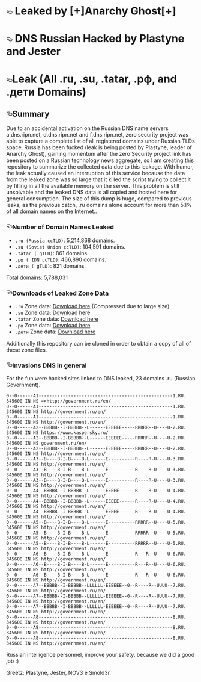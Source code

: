  <h1><a href="#russian-dns-leak-all-ru-su-tatar-рф-and-дети-domains" aria-hidden="true" class="anchor" id="user-content-russian-dns-leak-all-ru-su-tatar-рф-and-дети-domains"><svg aria-hidden="true" class="octicon octicon-link" height="16" version="1.1" viewBox="0 0 16 16" width="16"><path fill-rule="evenodd" d="M4 9h1v1H4c-1.5 0-3-1.69-3-3.5S2.55 3 4 3h4c1.45 0 3 1.69 3 3.5 0 1.41-.91 2.72-2 3.25V8.59c.58-.45 1-1.27 1-2.09C10 5.22 8.98 4 8 4H4c-.98 0-2 1.22-2 2.5S3 9 4 9zm9-3h-1v1h1c1 0 2 1.22 2 2.5S13.98 12 13 12H9c-.98 0-2-1.22-2-2.5 0-.83.42-1.64 1-2.09V6.25c-1.09.53-2 1.84-2 3.25C6 11.31 7.55 13 9 13h4c1.45 0 3-1.69 3-3.5S14.5 6 13 6z"></path></svg></a>
Leaked by [+]Anarchy Ghost[+]</h1>

<h1><a href="#russian-dns-leak-all-ru-su-tatar-рф-and-дети-domains" aria-hidden="true" class="anchor" id="user-content-russian-dns-leak-all-ru-su-tatar-рф-and-дети-domains"><svg aria-hidden="true" class="octicon octicon-link" height="16" version="1.1" viewBox="0 0 16 16" width="16"><path fill-rule="evenodd" d="M4 9h1v1H4c-1.5 0-3-1.69-3-3.5S2.55 3 4 3h4c1.45 0 3 1.69 3 3.5 0 1.41-.91 2.72-2 3.25V8.59c.58-.45 1-1.27 1-2.09C10 5.22 8.98 4 8 4H4c-.98 0-2 1.22-2 2.5S3 9 4 9zm9-3h-1v1h1c1 0 2 1.22 2 2.5S13.98 12 13 12H9c-.98 0-2-1.22-2-2.5 0-.83.42-1.64 1-2.09V6.25c-1.09.53-2 1.84-2 3.25C6 11.31 7.55 13 9 13h4c1.45 0 3-1.69 3-3.5S14.5 6 13 6z"></path></svg></a>
DNS Russian Hacked by Plastyne and Jester </h1>

<h1><a href="#russian-dns-leak-all-ru-su-tatar-рф-and-дети-domains" aria-hidden="true" class="anchor" id="user-content-russian-dns-leak-all-ru-su-tatar-рф-and-дети-domains"><svg aria-hidden="true" class="octicon octicon-link" height="16" version="1.1" viewBox="0 0 16 16" width="16"><path fill-rule="evenodd" d="M4 9h1v1H4c-1.5 0-3-1.69-3-3.5S2.55 3 4 3h4c1.45 0 3 1.69 3 3.5 0 1.41-.91 2.72-2 3.25V8.59c.58-.45 1-1.27 1-2.09C10 5.22 8.98 4 8 4H4c-.98 0-2 1.22-2 2.5S3 9 4 9zm9-3h-1v1h1c1 0 2 1.22 2 2.5S13.98 12 13 12H9c-.98 0-2-1.22-2-2.5 0-.83.42-1.64 1-2.09V6.25c-1.09.53-2 1.84-2 3.25C6 11.31 7.55 13 9 13h4c1.45 0 3-1.69 3-3.5S14.5 6 13 6z"></path></svg></a>Leak (All .ru, .su, .tatar, .рф, and .дети Domains)</h1>
<h2><a href="#summary" aria-hidden="true" class="anchor" id="user-content-summary"><svg aria-hidden="true" class="octicon octicon-link" height="16" version="1.1" viewBox="0 0 16 16" width="16"><path fill-rule="evenodd" d="M4 9h1v1H4c-1.5 0-3-1.69-3-3.5S2.55 3 4 3h4c1.45 0 3 1.69 3 3.5 0 1.41-.91 2.72-2 3.25V8.59c.58-.45 1-1.27 1-2.09C10 5.22 8.98 4 8 4H4c-.98 0-2 1.22-2 2.5S3 9 4 9zm9-3h-1v1h1c1 0 2 1.22 2 2.5S13.98 12 13 12H9c-.98 0-2-1.22-2-2.5 0-.83.42-1.64 1-2.09V6.25c-1.09.53-2 1.84-2 3.25C6 11.31 7.55 13 9 13h4c1.45 0 3-1.69 3-3.5S14.5 6 13 6z"></path></svg></a>Summary</h2>
<p>Due to an accidental activation on the Russian DNS name servers a.dns.ripn.net, d.dns.ripn.net and f.dns.ripn.net, zero security project was able to capture a complete list of all registered domains under Russian TLDs space. Russia has been fucked (leak is being posted by Plastyne, leader of Anarchy Ghost), gaining momentum after the zero Security project link has been posted on a Russian technology news aggregate, so I am creating this repository to summarize the collected data due to this leakage. With humor, the leak actually caused an interruption of this service because the data from the leaked zone was so large that it killed the script trying to collect it by filling in all the available memory on the server. This problem is still unsolvable and the leaked DNS data is all copied and hosted here for general consumption. The size of this dump is huge, compared to previous leaks, as the previous catch, .ru domains alone account for more than 5.1% of all domain names on the Internet.</a></em>.</p>
<h3><a href="#number-of-domain-names-leaked" aria-hidden="true" class="anchor" id="user-content-number-of-domain-names-leaked"><svg aria-hidden="true" class="octicon octicon-link" height="16" version="1.1" viewBox="0 0 16 16" width="16"><path fill-rule="evenodd" d="M4 9h1v1H4c-1.5 0-3-1.69-3-3.5S2.55 3 4 3h4c1.45 0 3 1.69 3 3.5 0 1.41-.91 2.72-2 3.25V8.59c.58-.45 1-1.27 1-2.09C10 5.22 8.98 4 8 4H4c-.98 0-2 1.22-2 2.5S3 9 4 9zm9-3h-1v1h1c1 0 2 1.22 2 2.5S13.98 12 13 12H9c-.98 0-2-1.22-2-2.5 0-.83.42-1.64 1-2.09V6.25c-1.09.53-2 1.84-2 3.25C6 11.31 7.55 13 9 13h4c1.45 0 3-1.69 3-3.5S14.5 6 13 6z"></path></svg></a>Number of Domain Names Leaked</h3>
<ul>
<li><code>.ru (Russia ccTLD)</code>: 5,214,868 domains.</li>
<li><code>.su (Soviet Union ccTLD)</code>: 104,591 domains.</li>
<li><code>.tatar ( gTLD)</code>: 861 domains.</li>
<li><code>.рф ( IDN ccTLD)</code>: 466,890 domains.</li>
<li><code>.дети ( gTLD)</code>: 821 domains.</li>
</ul>
<p>Total domains: 5,788,031</p>
<h3><a href="#downloads-of-leaked-zone-data" aria-hidden="true" class="anchor" id="user-content-downloads-of-leaked-zone-data"><svg aria-hidden="true" class="octicon octicon-link" height="16" version="1.1" viewBox="0 0 16 16" width="16"><path fill-rule="evenodd" d="M4 9h1v1H4c-1.5 0-3-1.69-3-3.5S2.55 3 4 3h4c1.45 0 3 1.69 3 3.5 0 1.41-.91 2.72-2 3.25V8.59c.58-.45 1-1.27 1-2.09C10 5.22 8.98 4 8 4H4c-.98 0-2 1.22-2 2.5S3 9 4 9zm9-3h-1v1h1c1 0 2 1.22 2 2.5S13.98 12 13 12H9c-.98 0-2-1.22-2-2.5 0-.83.42-1.64 1-2.09V6.25c-1.09.53-2 1.84-2 3.25C6 11.31 7.55 13 9 13h4c1.45 0 3-1.69 3-3.5S14.5 6 13 6z"></path></svg></a>Downloads of Leaked Zone Data</h3>
<ul>
<li><code>.ru</code> Zone data: <a href="https://github.com/mandatoryprogrammer/TLDR/blob/e04bef94efbf546760888b7608fee10e6639aede/archives/ru/a.dns.ripn.net.zone.gz?raw=true">Download here</a> (Compressed due to large size)</li>
<li><code>.su</code> Zone data: <a href="https://raw.githubusercontent.com/mandatoryprogrammer/TLDR/e04bef94efbf546760888b7608fee10e6639aede/archives/su/a.dns.ripn.net.zone">Download here</a></li>
<li><code>.tatar</code> Zone data: <a href="https://raw.githubusercontent.com/mandatoryprogrammer/TLDR/e04bef94efbf546760888b7608fee10e6639aede/archives/tatar/a.dns.ripn.net.zone">Download here</a></li>
<li><code>.рф</code> Zone data: <a href="https://github.com/mandatoryprogrammer/TLDR/blob/e04bef94efbf546760888b7608fee10e6639aede/archives/xn--p1ai/a.dns.ripn.net.zone.gz?raw=true">Download here</a></li>
<li><code>.дети</code> Zone data: <a href="https://raw.githubusercontent.com/mandatoryprogrammer/TLDR/e04bef94efbf546760888b7608fee10e6639aede/archives/xn--d1acj3b/a.dns.ripn.net.zone">Download here</a></li>
</ul>
<p>Additionally this repository can be cloned in order to obtain a copy of all of these zone files.</p>
<h3><a href="#general-nerdiness" aria-hidden="true" class="anchor" id="user-content-general-nerdiness"><svg aria-hidden="true" class="octicon octicon-link" height="16" version="1.1" viewBox="0 0 16 16" width="16"><path fill-rule="evenodd" d="M4 9h1v1H4c-1.5 0-3-1.69-3-3.5S2.55 3 4 3h4c1.45 0 3 1.69 3 3.5 0 1.41-.91 2.72-2 3.25V8.59c.58-.45 1-1.27 1-2.09C10 5.22 8.98 4 8 4H4c-.98 0-2 1.22-2 2.5S3 9 4 9zm9-3h-1v1h1c1 0 2 1.22 2 2.5S13.98 12 13 12H9c-.98 0-2-1.22-2-2.5 0-.83.42-1.64 1-2.09V6.25c-1.09.53-2 1.84-2 3.25C6 11.31 7.55 13 9 13h4c1.45 0 3-1.69 3-3.5S14.5 6 13 6z"></path></svg></a>Invasions DNS in general</h3>
<p>For the fun were hacked sites linked to DNS leaked, 23 domains .ru (Russian Government).</p>
<pre lang="bind"><code>0--0------A1--------------------------------------------------1.RU. 345600 IN NS =>http://government.ru/en/
0--0------A1--------------------------------------------------1.RU. 345600 IN NS http://government.ru/en/
0--0------A1--------------------------------------------------1.RU. 345600 IN NS http://government.ru/en/
0--0------A2--BBBBB--I-BBBBB--L------EEEEEE-----RRRRR--U----U-2.RU. 345600 IN NS https://www.kaspersky.ru/
0--0------A2--BBBBB--I-BBBBB--L------EEEEEE-----RRRRR--U----U-2.RU. 345600 IN NS government.ru/en/
0--0------A2--BBBBB--I-BBBBB--L------EEEEEE-----RRRRR--U----U-2.RU. 345600 IN NS http://government.ru/en/
0--0------A3--B----B-I-B----B-L------E----------R----R-U----U-3.RU. 345600 IN NS http://government.ru/en/
0--0------A3--B----B-I-B----B-L------E----------R----R-U----U-3.RU. 345600 IN NS http://government.ru/en/
0--0------A3--B----B-I-B----B-L------E----------R----R-U----U-3.RU. 345600 IN NS http://government.ru/en/
0--0------A4--BBBBB--I-BBBBB--L------EEEEE------R----R-U----U-4.RU. 345600 IN NS http://government.ru/en/
0--0------A4--BBBBB--I-BBBBB--L------EEEEE------R----R-U----U-4.RU. 345600 IN NS http://government.ru/en/
0--0------A4--BBBBB--I-BBBBB--L------EEEEE------R----R-U----U-4.RU. 345600 IN NS http://government.ru/en/
0--0------A5--B----B-I-B----B-L------E----------RRRRR--U----U-5.RU. 345600 IN NS http://government.ru/en/
0--0------A5--B----B-I-B----B-L------E----------RRRRR--U----U-5.RU. 345600 IN NS http://government.ru/en/
0--0------A5--B----B-I-B----B-L------E----------RRRRR--U----U-5.RU. 345600 IN NS http://government.ru/en/
0--0------A6--B----B-I-B----B-L------E----------R---R--U----U-6.RU. 345600 IN NS http://government.ru/en/
0--0------A6--B----B-I-B----B-L------E----------R---R--U----U-6.RU. 345600 IN NS http://government.ru/en/
0--0------A6--B----B-I-B----B-L------E----------R---R--U----U-6.RU. 345600 IN NS http://government.ru/en/
0--0------A7--BBBBB--I-BBBBB--LLLLLL-EEEEEE--0--R----R--UUUU--7.RU. 345600 IN NS http://government.ru/en/
0--0------A7--BBBBB--I-BBBBB--LLLLLL-EEEEEE--0--R----R--UUUU--7.RU. 345600 IN NS http://government.ru/en/
0--0------A7--BBBBB--I-BBBBB--LLLLLL-EEEEEE--0--R----R--UUUU--7.RU. 345600 IN NS http://government.ru/en/
0--0------A8--------------------------------------------------8.RU. 345600 IN NS http://government.ru/en/
0--0------A8--------------------------------------------------8.RU. 345600 IN NS http://government.ru/en/
0--0------A8--------------------------------------------------8.RU. 345600 IN NS http://government.ru/en/
</code></pre>
<p>Russian intelligence personnel, improve your safety, because we did a good job :)</p>
<p>Greetz: Plastyne, Jester, NOV3 e Smold3r.</p>

